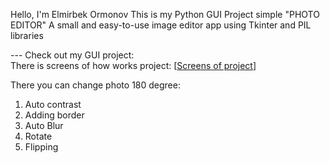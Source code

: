 Hello, I'm Elmirbek Ormonov 
This is my Python GUI Project simple "PHOTO EDITOR"
A small and easy-to-use image editor app using Tkinter and PIL libraries

--- Check out my GUI project:  
There is screens of how works project: [[Screens of project](https://github.com/Abylovv/FinsalProjectPhotoEditor/blob/main/Screen%20of%20Project.png)]


There you can change photo 180 degree:
1) Auto contrast
2) Adding border
3) Auto Blur
4) Rotate
5) Flipping




